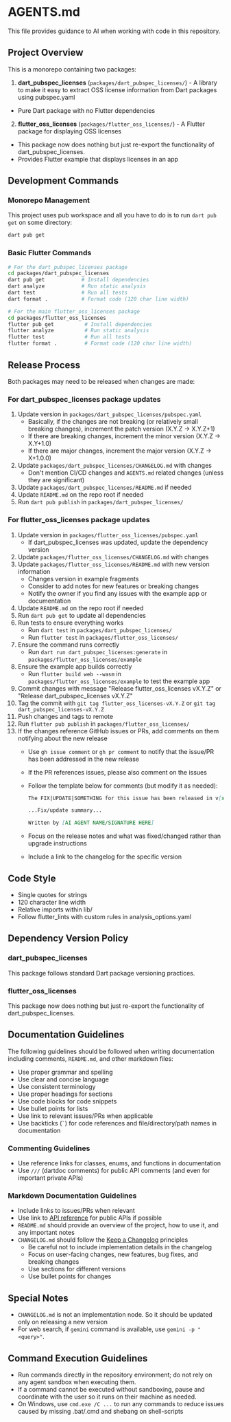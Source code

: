 # AGENTS.md

This file provides guidance to AI when working with code in this repository.

## Project Overview

This is a monorepo containing two packages:

1. **dart_pubspec_licenses** (`packages/dart_pubspec_licenses/`) - A library to make it easy to extract OSS license information from Dart packages using pubspec.yaml

- Pure Dart package with no Flutter dependencies

2. **flutter_oss_licenses** (`packages/flutter_oss_licenses/`) - A Flutter package for displaying OSS licenses

- This package now does nothing but just re-export the functionality of dart_pubspec_licenses.
- Provides Flutter example that displays licenses in an app

## Development Commands

### Monorepo Management

This project uses pub workspace and all you have to do is to run `dart pub get` on some directory:

```bash
dart pub get
```

### Basic Flutter Commands

```bash
# For the dart_pubspec_licenses package
cd packages/dart_pubspec_licenses
dart pub get            # Install dependencies
dart analyze            # Run static analysis
dart test               # Run all tests
dart format .           # Format code (120 char line width)

# For the main flutter_oss_licenses package
cd packages/flutter_oss_licenses
flutter pub get          # Install dependencies
flutter analyze          # Run static analysis
flutter test             # Run all tests
flutter format .         # Format code (120 char line width)
```

## Release Process

Both packages may need to be released when changes are made:

### For dart_pubspec_licenses package updates

1. Update version in `packages/dart_pubspec_licenses/pubspec.yaml`
   - Basically, if the changes are not breaking (or relatively small breaking changes), increment the patch version (X.Y.Z -> X.Y.Z+1)
   - If there are breaking changes, increment the minor version (X.Y.Z -> X.Y+1.0)
   - If there are major changes, increment the major version (X.Y.Z -> X+1.0.0)
2. Update `packages/dart_pubspec_licenses/CHANGELOG.md` with changes
   - Don't mention CI/CD changes and `AGENTS.md` related changes (unless they are significant)
3. Update `packages/dart_pubspec_licenses/README.md` if needed
4. Update `README.md` on the repo root if needed
5. Run `dart pub publish` in `packages/dart_pubspec_licenses/`

### For flutter_oss_licenses package updates

1. Update version in `packages/flutter_oss_licenses/pubspec.yaml`
   - If dart_pubspec_licenses was updated, update the dependency version
2. Update `packages/flutter_oss_licenses/CHANGELOG.md` with changes
3. Update `packages/flutter_oss_licenses/README.md` with new version information
   - Changes version in example fragments
   - Consider to add notes for new features or breaking changes
   - Notify the owner if you find any issues with the example app or documentation
4. Update `README.md` on the repo root if needed
5. Run `dart pub get` to update all dependencies
6. Run tests to ensure everything works
   - Run `dart test` in `packages/dart_pubspec_licenses/`
   - Run `flutter test` in `packages/flutter_oss_licenses/`
7. Ensure the command runs correctly
   - Run `dart run dart_pubspec_licenses:generate` in `packages/flutter_oss_licenses/example`
8. Ensure the example app builds correctly
   - Run `flutter build web --wasm` in `packages/flutter_oss_licenses/example` to test the example app
9. Commit changes with message "Release flutter_oss_licenses vX.Y.Z" or "Release dart_pubspec_licenses vX.Y.Z"
10. Tag the commit with `git tag flutter_oss_licenses-vX.Y.Z` or `git tag dart_pubspec_licenses-vX.Y.Z`
11. Push changes and tags to remote
12. Run `flutter pub publish` in `packages/flutter_oss_licenses/`
13. If the changes reference GitHub issues or PRs, add comments on them notifying about the new release
    - Use `gh issue comment` or `gh pr comment` to notify that the issue/PR has been addressed in the new release
    - If the PR references issues, please also comment on the issues
    - Follow the template below for comments (but modify it as needed):

      ```md
      The FIX|UPDATE|SOMETHING for this issue has been released in v[x.y.z](https://pub.dev/packages/flutter_oss_licenses/versions/x.y.z).

      ...Fix/update summary...

      Written by [AI AGENT NAME/SIGNATURE HERE]
      ```

    - Focus on the release notes and what was fixed/changed rather than upgrade instructions
    - Include a link to the changelog for the specific version

## Code Style

- Single quotes for strings
- 120 character line width
- Relative imports within lib/
- Follow flutter_lints with custom rules in analysis_options.yaml

## Dependency Version Policy

### dart_pubspec_licenses

This package follows standard Dart package versioning practices.

### flutter_oss_licenses

This package now does nothing but just re-export the functionality of dart_pubspec_licenses.

## Documentation Guidelines

The following guidelines should be followed when writing documentation including comments, `README.md`, and other markdown files:

- Use proper grammar and spelling
- Use clear and concise language
- Use consistent terminology
- Use proper headings for sections
- Use code blocks for code snippets
- Use bullet points for lists
- Use link to relevant issues/PRs when applicable
- Use backticks (`` ` ``) for code references and file/directory/path names in documentation

### Commenting Guidelines

- Use reference links for classes, enums, and functions in documentation
- Use `///` (dartdoc comments) for public API comments (and even for important private APIs)

### Markdown Documentation Guidelines

- Include links to issues/PRs when relevant
- Use link to [API reference](https://pub.dev/documentation/flutter_oss_licenses/latest/flutter_oss_licenses/) for public APIs if possible
- `README.md` should provide an overview of the project, how to use it, and any important notes
- `CHANGELOG.md` should follow the [Keep a Changelog](https://keepachangelog.com/en/1.0.0/) principles
  - Be careful not to include implementation details in the changelog
  - Focus on user-facing changes, new features, bug fixes, and breaking changes
  - Use sections for different versions
  - Use bullet points for changes

## Special Notes

- `CHANGELOG.md` is not an implementation node. So it should be updated only on releasing a new version
- For web search, if `gemini` command is available, use `gemini -p "<query>"`.

## Command Execution Guidelines

- Run commands directly in the repository environment; do not rely on any agent sandbox when executing them.
- If a command cannot be executed without sandboxing, pause and coordinate with the user so it runs on their machine as needed.
- On Windows, use `cmd.exe /C ...` to run any commands to reduce issues caused by missing .bat/.cmd and shebang on shell-scripts
